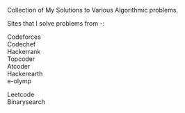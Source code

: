 Collection of My Solutions to Various Algorithmic problems.

Sites that I solve problems from -: 

Codeforces <br>
Codechef <br>
Hackerrank <br>
Topcoder <br>
Atcoder <br>
Hackerearth <br>
e-olymp <br>

Leetcode <br>
Binarysearch <br>
